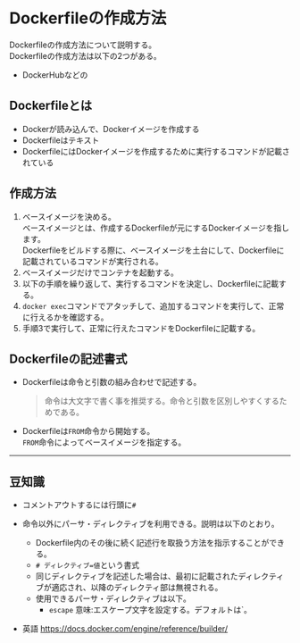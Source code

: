 # Dockerfileの作成方法
Dockerfileの作成方法について説明する。  
Dockerfileの作成方法は以下の2つがある。
  * DockerHubなどの

## Dockerfileとは
* Dockerが読み込んで、Dockerイメージを作成する
* Dockerfileはテキスト
* DockerfileにはDockerイメージを作成するために実行するコマンドが記載されている

## 作成方法
1. ベースイメージを決める。  
   ベースイメージとは、作成するDockerfileが元にするDockerイメージを指します。  
   Dockerfileをビルドする際に、ベースイメージを土台にして、Dockerfileに記載されているコマンドが実行される。
2. ベースイメージだけでコンテナを起動する。
3. 以下の手順を繰り返して、実行するコマンドを決定し、Dockerfileに記載する。
  1. `docker exec`コマンドでアタッチして、追加するコマンドを実行して、正常に行えるかを確認する。
  2. 手順3で実行して、正常に行えたコマンドをDockerfileに記載する。

## Dockerfileの記述書式
* Dockerfileは命令と引数の組み合わせで記述する。
  > 命令は大文字で書く事を推奨する。命令と引数を区別しやすくするためである。

* Dockerfileは`FROM`命令から開始する。  
  `FROM`命令によってベースイメージを指定する。

---
## 豆知識
* コメントアウトするには行頭に`#`
* 命令以外にパーサ・ディレクティブを利用できる。説明は以下のとおり。
  * Dockerfile内のその後に続く記述行を取扱う方法を指示することができる。
  * `# ディレクティブ=値`という書式
  * 同じディレクティブを記述した場合は、最初に記載されたディレクティブが適応され、以降のディレクティ部は無視される。
  * 使用できるパーサ・ディレクティブは以下。
    * `escape` 意味:エスケープ文字を設定する。デフォルトは\`。


* 英語
https://docs.docker.com/engine/reference/builder/
